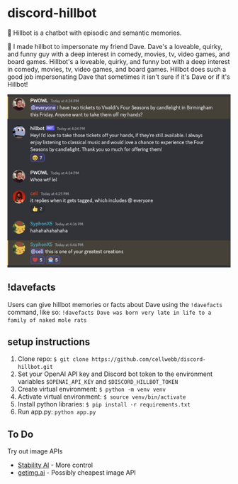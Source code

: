 # discord-hillbot

:brain: Hillbot is a chatbot with episodic and semantic memories.

:robot: I made hillbot to impersonate my friend Dave. Dave's a loveable, quirky, and funny guy with a deep interest in comedy, movies, tv, video games, and board games. Hillbot's a loveable, quirky, and funny bot with a deep interest in comedy, movies, tv, video games, and board games. Hillbot does such a good job impersonating Dave that sometimes it isn't sure if it's Dave or if it's Hillbot!

![Image](assets/Screenshot.png)

## !davefacts

Users can give hillbot memories or facts about Dave using the `!davefacts` command, like so: `!davefacts Dave was born very late in life to a family of naked mole rats`

## setup instructions

1. Clone repo: `$ git clone https://github.com/cellwebb/discord-hillbot.git`
1. Set your OpenAI API key and Discord bot token to the environment variables `$OPENAI_API_KEY` and `$DISCORD_HILLBOT_TOKEN`
1. Create virtual environment: `$ python -m venv venv`
1. Activate virtual environment: `$ source venv/bin/activate`
1. Install python libraries: `$ pip install -r requirements.txt`
1. Run app.py: `python app.py`

## To Do

Try out image APIs

- [Stability AI](https://platform.stability.ai/docs/api-reference#tag/Edit/paths/~1v2beta~1stable-image~1edit~1search-and-replace/post) - More control
- [getimg.ai](https://getimg.ai/) - Possibly cheapest image API
